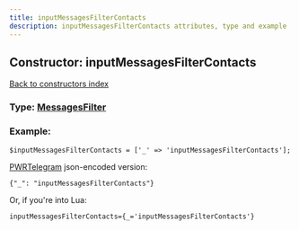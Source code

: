 ```yaml
---
title: inputMessagesFilterContacts
description: inputMessagesFilterContacts attributes, type and example
---
```

## Constructor: inputMessagesFilterContacts  
[Back to constructors index](index.md)






### Type: [MessagesFilter](../types/MessagesFilter.md)


### Example:

```
$inputMessagesFilterContacts = ['_' => 'inputMessagesFilterContacts'];
```  

[PWRTelegram](https://pwrtelegram.xyz) json-encoded version:

```
{"_": "inputMessagesFilterContacts"}
```


Or, if you're into Lua:  


```
inputMessagesFilterContacts={_='inputMessagesFilterContacts'}

```


